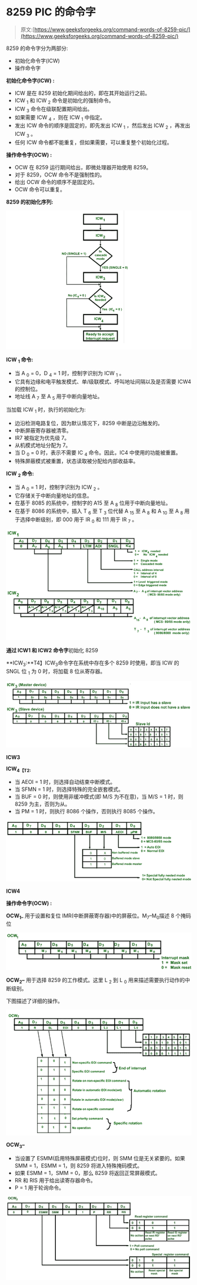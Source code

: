 # 8259 PIC 的命令字

> 原文:[https://www.geeksforgeeks.org/command-words-of-8259-pic/](https://www.geeksforgeeks.org/command-words-of-8259-pic/)

8259 的命令字分为两部分:

*   初始化命令字(ICW)
*   操作命令字

**初始化命令字(ICW) :**

*   ICW 是在 8259 初始化期间给出的，即在其开始运行之前。
*   ICW <sub>1</sub> 和 ICW <sub>2</sub> 命令是初始化的强制命令。
*   ICW <sub>3</sub> 命令在级联配置期间给出。
*   如果需要 ICW <sub>4</sub> ，则在 ICW <sub>1</sub> 中指定。
*   发出 ICW 命令的顺序是固定的，即先发出 ICW <sub>1</sub> ，然后发出 ICW <sub>2</sub> ，再发出 ICW <sub>3</sub> 。
*   任何 ICW 命令都不能重复，但如果需要，可以重复整个初始化过程。

**操作命令字(OCW) :**

*   OCW 在 8259 运行期间给出，即微处理器开始使用 8259。
*   对于 8259，OCW 命令不是强制性的。
*   给出 OCW 命令的顺序不是固定的。
*   OCW 命令可以重复。

**8259 的初始化序列:**

![](img/be9e2db11479dbcecf16dff34cdc393d.png)

**ICW <sub>1</sub> 命令:**

*   当 A <sub>0</sub> = 0，D <sub>4</sub> = 1 时，控制字识别为 ICW <sub>1</sub> 。
*   它具有边缘和电平触发模式、单/级联模式、呼叫地址间隔以及是否需要 ICW4 的控制位。
*   地址线 A <sub>7</sub> 至 A <sub>5</sub> 用于中断向量地址。

当加载 ICW <sub>1</sub> 时，执行的初始化为:

*   边沿检测电路复位，因为默认情况下，8259 中断是边沿触发的。
*   中断屏蔽寄存器被清零。
*   IR7 被指定为优先级 7。
*   从机模式地址分配为 7。
*   当 D <sub>0</sub> = 0 时，表示不需要 IC <sub>4</sub> 命令。因此，IC4 中使用的功能被重置。
*   特殊屏蔽模式被重置，状态读取被分配给内部收益率。

**ICW <sub>2</sub> 命令:**

*   当 A <sub>0</sub> = 1 时，控制字识别为 ICW <sub>2</sub> 。
*   它存储关于中断向量地址的信息。
*   在基于 8085 的系统中，控制字的 A15 至 A <sub>8</sub> 位用于中断向量地址。
*   在基于 8086 的系统中，插入 T <sub>6</sub> 至 T <sub>3</sub> 位代替 A <sub>15</sub> 至 A <sub>8</sub> 和 A <sub>10</sub> 至 A <sub>8</sub> 用于选择中断级别，即 000 用于 IR <sub>0</sub> 和 111 用于 IR <sub>7</sub> 。

![](img/91070af1fe699b48c752ee69a6d9ae00.png)

**通过 ICW1 和 ICW2 命令字**初始化 8259

**ICW<sub>3</sub>:**T4】ICW<sub>3</sub>命令字在系统中存在多个 8259 时使用，即当 ICW 的 SNGL 位 <sub>1</sub> 为 0 时，将加载 8 位从寄存器。

![](img/54db2b5ed5ed1759be682422c52294de.png)

**ICW3**

**ICW<sub>4【T2:</sub>**

*   当 AEOI = 1 时，则选择自动结束中断模式。
*   当 SFMN = 1 时，则选择特殊的完全嵌套模式。
*   当 BUF = 0 时，则使用非缓冲模式(即 M/S 为不在意)，当 M/S = 1 时，则 8259 为主，否则为从。
*   当 PM = 1 时，则执行 8086 个操作，否则执行 8085 个操作。

![](img/804b4826839e6becc7b8e20e8bb6dcf4.png)

**ICW4**

**操作命令字(OCW) :**

**OCW<sub>1–</sub>**
用于设置和复位 IMR(中断屏蔽寄存器)中的屏蔽位。M<sub>7</sub>–M<sub>0</sub>描述 8 个掩码位

![](img/bb4ca59708d0465875ae41b9650e3d3d.png)

**OCW<sub>2</sub>–**
用于选择 8259 的工作模式。这里 L <sub>2</sub> 到 L <sub>0</sub> 用来描述需要执行动作的中断级别。

下图描述了详细的操作。

![](img/4a9a3d75ce7fac96f2b1e485755efd73.png)

**OCW<sub>3</sub>–**

*   当设置了 ESMM(启用特殊屏蔽模式)位时，则 SMM 位是无关紧要的。如果 SMM = 1，ESMM = 1，则 8259 将进入特殊掩码模式。
*   如果 ESMM = 1，SMM = 0，那么 8259 将返回正常屏蔽模式。
*   RR 和 RIS 用于给出读寄存器命令。
*   P = 1 用于轮询命令。

![](img/47713242eb9eaf61c6cde5ebf41263a2.png)
